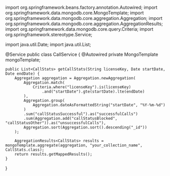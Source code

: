 import org.springframework.beans.factory.annotation.Autowired;
import org.springframework.data.mongodb.core.MongoTemplate;
import org.springframework.data.mongodb.core.aggregation.Aggregation;
import org.springframework.data.mongodb.core.aggregation.AggregationResults;
import org.springframework.data.mongodb.core.query.Criteria;
import org.springframework.stereotype.Service;

import java.util.Date;
import java.util.List;

@Service
public class CallService {
    @Autowired
    private MongoTemplate mongoTemplate;

    public List<CallStats> getCallStats(String licenseKey, Date startDate, Date endDate) {
        Aggregation aggregation = Aggregation.newAggregation(
            Aggregation.match(
                Criteria.where("licenseKey").is(licenseKey)
                    .and("startDate").gte(startDate).lte(endDate)
            ),
            Aggregation.group(
                Aggregation.dateAsFormattedString("startDate", "%Y-%m-%d")
            )
            .sum("callStatusSuccessful").as("successfulCalls")
            .sum(Aggregation.add("callStatusBlocked", "callStatusOther")).as("unsuccessfulCalls"),
            Aggregation.sort(Aggregation.sort().descending("_id"))
        );

        AggregationResults<CallStats> results = mongoTemplate.aggregate(aggregation, "your_collection_name", CallStats.class);
        return results.getMappedResults();
    }
}
